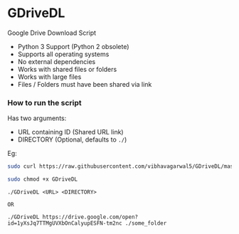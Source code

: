 # GDriveDL

Google Drive Download Script

-   Python 3 Support (Python 2 obsolete)
-   Supports all operating systems
-   No external dependencies
-   Works with shared files or folders
-   Works with large files
-   Files / Folders must have been shared via link

### How to run the script

Has two arguments:

-   URL containing ID (Shared URL link)
-   DIRECTORY (Optional, defaults to `./`)

Eg:

```bash
sudo curl https://raw.githubusercontent.com/vibhavagarwal5/GDriveDL/master/GDriveDL.py --output GDriveDL

sudo chmod +x GDriveDL
```

```
./GDriveDL <URL> <DIRECTORY>

OR

./GDriveDL https://drive.google.com/open?id=1yXsJq7TTMgUVXbOnCalyupESFN-tm2nc ./some_folder
```
